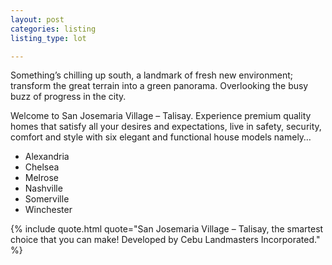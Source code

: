 ```yaml
---
layout: post
categories: listing
listing_type: lot

---
```


Something’s chilling up south, a landmark of fresh new environment; transform the great terrain into a green panorama. Overlooking the busy buzz of progress in the city.
 
Welcome to San Josemaria Village – Talisay. Experience premium quality homes that satisfy all your desires and expectations, live in safety, security, comfort and style with six elegant and functional house models namely…
 
- Alexandria
- Chelsea
- Melrose
- Nashville
- Somerville
- Winchester
 

 {% include quote.html quote="San Josemaria Village – Talisay, the smartest choice that you can make! Developed by Cebu Landmasters Incorporated." %}